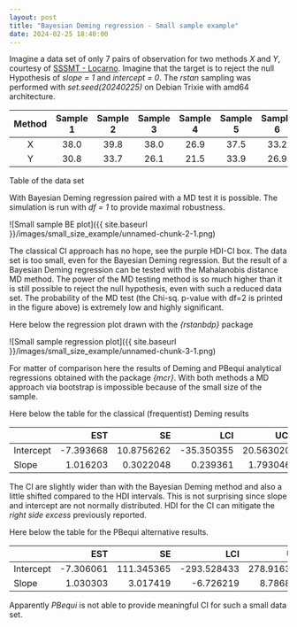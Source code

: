 ```yaml
---
layout: post
title: "Bayesian Deming regression - Small sample example"
date: 2024-02-25 18:40:00
---
```


Imagine a data set of only 7 pairs of observation for two methods *X*
and *Y*, courtesy of [SSSMT - Locarno](https://www.cpslocarno.ti.ch/index.php/home/sss/). Imagine that the target is to reject the null Hypothesis of
*slope = 1* and *intercept = 0*. The *rstan* sampling was performed with *set.seed(20240225)* on Debian Trixie with amd64 architecture.



|   Method   |   Sample 1  |   Sample 2  |   Sample 3  |   Sample 4  |   Sample 5  |  Sample 6   |  Sample 7   |
| :--------: | :---------: | :---------: | :---------: | :---------: | :---------: | :---------: | :---------: |
|     X      |     38.0    |     39.8    |     38.0    |     26.9    |     37.5    |     33.2    |     36.9    |
|     Y      |     30.8    |     33.7    |     26.1    |     21.5    |     33.9    |     26.9    |     29.7    |

Table of the data set

With Bayesian Deming regression paired with a MD test it is possible. The simulation is run with *df = 1* to provide maximal robustness.

![Small sample BE plot]({{ site.baseurl }}/images/small_size_example/unnamed-chunk-2-1.png)

The classical CI approach has no hope, see the purple HDI-CI box. The data set is too small, even for the
Bayesian Deming regression. But the result of a Bayesian Deming regression can be tested with the Mahalanobis distance MD method. The power of the MD testing method is so much higher than it is still possible to reject the null hypothesis, even with such a reduced data set. The probability of the MD test (the Chi-sq. p-value with df=2 
is printed in the figure above) is extremely low and highly significant.

Here below the regression plot drawn with the *{rstanbdp}* package

![Small sample regression plot]({{ site.baseurl }}/images/small_size_example/unnamed-chunk-3-1.png)

For matter of comparison here the results of Deming and PBequi
analytical regressions obtained with the package *{mcr}*. With both
methods a MD approach via bootstrap is impossible because of the small
size of the sample.

Here below the table for the classical (frequentist) Deming results



|           |       EST   |         SE  |        LCI  |       UCI  |
|:----------|----------:  |-----------: |-----------: |----------: |
| Intercept | \-7.393668  | 10.8756262  | \-35.350355 | 20.563020  |
| Slope     |  1.016203   |  0.3022048  |   0.239361  |  1.793046  |


The CI are slightly wider than with the Bayesian Deming method and also
a little shifted compared to the HDI intervals. This is not surprising
since slope and intercept are not normally distributed. HDI for the CI
can mitigate the *right side excess* previously reported.

Here below the table for the PBequi alternative results.



|           |       EST |         SE |         LCI |        UCI |
|:----------|----------:|-----------:|------------:|-----------:|
| Intercept | \-7.306061 | 111.345365 | \-293.528433 | 278.916312 |
| Slope     |  1.030303 |   3.017419 |   \-6.726219 |   8.786825 |



Apparently *PBequi* is not able to provide meaningful CI for such a small
data set.


